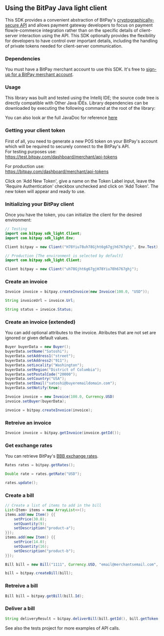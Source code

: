 ## Using the BitPay Java light client

This SDK provides a convenient abstraction of BitPay's [cryptographically-secure API](https://bitpay.com/api) and allows payment gateway developers to focus on payment flow/e-commerce integration rather than on the specific details of client-server interaction using the API.  This SDK optionally provides the flexibility for developers to have control over important details, including the handling of private tokens needed for client-server communication.

### Dependencies

You must have a BitPay merchant account to use this SDK.  It's free to [sign-up for a BitPay merchant account](https://bitpay.com/start).

### Usage

This library was built and tested using the Intellij IDE; the source code tree is directly compatible with Other Java IDEs.
Library dependencies can be downloaded by executing the following command at the root of the library:

You can also look ar the full JavaDoc for reference [here](http://htmlpreview.github.io/?https://github.com/bitpay/java-bitpay-light-client/blob/master/docs/JavaDoc/index.html)

### Getting your client token

First of all, you need to generate a new POS token on your BitPay's account which will be required to securely connect to the BitPay's API.  
For testing purposes use:  
https://test.bitpay.com/dashboard/merchant/api-tokens

For production use:  
https://bitpay.com/dashboard/merchant/api-tokens

Click on 'Add New Token', give a name on the Token Label input, leave the 'Require Authentication' checkbox unchecked and click on 'Add Token'.
The new token will appear and ready to use.


### Initializing your BitPay client

Once you have the token, you can initialize the client for the desired environment:

```java
// Testing
import com.bitpay.sdk_light.Client;
import com.bitpay.sdk_light.Env;

Client bitpay = new Client("H78Yiu78uh78Gjht6g67gjh6767ghj", Env.Test);
```

```java
// Production [The environment is selected by default]
import com.bitpay.sdk_light.Client;

Client bitpay = new Client("uh78Gjht6g67gjH78Yiu78h6767ghj");
```

### Create an invoice

```java
Invoice invoice = bitpay.createInvoice(new Invoice(100.0, "USD"));

String invoiceUrl = invoice.Url;

String status = invoice.Status;
```

### Create an invoice (extended)

You can add optional attributes to the invoice.  Atributes that are not set are ignored or given default values.
```java
Buyer buyerData = new Buyer();
buyerData.setName("Satoshi");
buyerData.setAddress1("street");
buyerData.setAddress2("911");
buyerData.setLocality("Washington");
buyerData.setRegion("District of Columbia");
buyerData.setPostalCode("20000");
buyerData.setCountry("USA");
buyerData.setEmail("satoshi@buyeremaildomain.com");
buyerData.setNotify(true);

Invoice invoice = new Invoice(100.0, Currency.USD)
invoice.setBuyer(buyerData);

invoice = bitpay.createInvoice(invoice);
```

### Retreive an invoice

```java
Invoice invoice = bitpay.getInvoice(invoice.getId());
```

### Get exchange rates

You can retrieve BitPay's [BBB exchange rates](https://bitpay.com/exchange-rates).

```java
Rates rates = bitpay.getRates();

Double rate = rates.getRate("USD");

rates.update();
```

### Create a bill

```java
// Create a list of items to add in the bill
List<Item> items = new ArrayList<>();
items.add(new Item() {{
    setPrice(30.0);
    setQuantity(9);
    setDescription("product-a");
}});
items.add(new Item() {{
    setPrice(14.0);
    setQuantity(16);
    setDescription("product-b");
}});

Bill bill = new Bill("1111", Currency.USD, "email@merchantsemail.com", items);

bill = bitpay.createBill(bill);
```

### Retreive a bill

```java
Bill bill = bitpay.getBill(bill.Id);
```

### Deliver a bill

```java
String deliveryResult = bitpay.deliverBill(bill.getId(), bill.getToken());
```


See also the tests project for more examples of API calls.